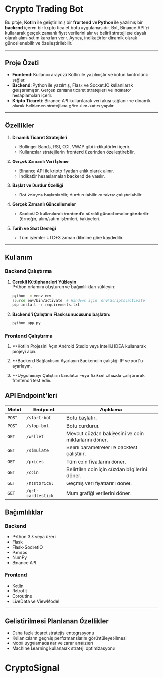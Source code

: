 # **Crypto Trading Bot**

Bu proje, **Kotlin** ile geliştirilmiş bir **frontend** ve **Python** ile yazılmış bir **backend** içeren bir kripto ticaret botu uygulamasıdır. Bot, Binance API'yi kullanarak gerçek zamanlı fiyat verilerini alır ve belirli stratejilere dayalı olarak alım-satım kararları verir. Ayrıca, indikatörler dinamik olarak güncellenebilir ve özelleştirilebilir.

---

## **Proje Özeti**

- **Frontend**: Kullanıcı arayüzü Kotlin ile yazılmıştır ve botun kontrolünü sağlar.
- **Backend**: Python ile yazılmış, Flask ve Socket.IO kullanılarak geliştirilmiştir. Gerçek zamanlı ticaret stratejileri ve indikatör hesaplamaları içerir.
- **Kripto Ticareti**: Binance API kullanılarak veri akışı sağlanır ve dinamik olarak belirlenen stratejilere göre alım-satım yapılır.

---

## **Özellikler**

1. **Dinamik Ticaret Stratejileri**  
   - Bollinger Bands, RSI, CCI, VWAP gibi indikatörleri içerir.
   - Kullanıcılar stratejilerini frontend üzerinden özelleştirebilir.

2. **Gerçek Zamanlı Veri İşleme**  
   - Binance API ile kripto fiyatları anlık olarak alınır.
   - İndikatör hesaplamaları backend'de yapılır.

3. **Başlat ve Durdur Özelliği**  
   - Bot kolayca başlatılabilir, durdurulabilir ve tekrar çalıştırılabilir.

4. **Gerçek Zamanlı Güncellemeler**  
   - Socket.IO kullanılarak frontend'e sürekli güncellemeler gönderilir (örneğin, alım/satım işlemleri, bakiyeler).

5. **Tarih ve Saat Desteği**  
   - Tüm işlemler UTC+3 zaman dilimine göre kaydedilir.

---

## **Kullanım**

### **Backend Çalıştırma**

1. **Gerekli Kütüphaneleri Yükleyin**  
   Python ortamını oluşturun ve bağımlılıkları yükleyin:

   ```bash
   python -m venv env
   source env/bin/activate  # Windows için: env\Scripts\activate
   pip install -r requirements.txt

2. **Backend'i Çalıştırın**
   **Flask sunucusunu başlatın:**
   ```bash
   python app.py

### **Frontend Çalıştırma**

1. **Kotlin Projesini Açın
   Android Studio veya IntelliJ IDEA kullanarak projeyi açın.

2. **Backend Bağlantısını Ayarlayın
   Backend'in çalıştığı IP ve port'u ayarlayın.

3. **Uygulamayı Çalıştırın
   Emulator veya fiziksel cihazda çalıştırarak frontend'i test edin.

## **API Endpoint'leri**

| **Metot** | **Endpoint**     | **Açıklama**                                         |
|-----------|------------------|-----------------------------------------------------|
| `POST`    | `/start-bot`     | Botu başlatır.                                      |
| `POST`    | `/stop-bot`      | Botu durdurur.                                      |
| `GET`     | `/wallet`        | Mevcut cüzdan bakiyesini ve coin miktarlarını döner. |
| `GET`     | `/simulate`      | Belirli parametreler ile backtest çalıştırır.        |
| `GET`     | `/prices`        | Tüm coin fiyatlarını döner.                         |
| `GET`     | `/coin`          | Belirtilen coin için cüzdan bilgilerini döner.       |
| `GET`     | `/historical`    | Geçmiş veri fiyatlarını döner.                      |
| `GET`     | `/get-candlestick` | Mum grafiği verilerini döner.                      |


## **Bağımlılıklar**

### **Backend**
- Python 3.8 veya üzeri
- Flask
- Flask-SocketIO
- Pandas
- NumPy
- Binance API

### **Frontend**
- Kotlin
- Retrofit
- Coroutine
- LiveData ve ViewModel

---

## **Geliştirilmesi Planlanan Özellikler**
- Daha fazla ticaret stratejisi entegrasyonu
- Kullanıcıların geçmiş performanslarını görüntüleyebilmesi
- Mobil uygulamada kar ve zarar analizleri
- Machine Learning kullanarak strateji optimizasyonu



# CryptoSignal
 

